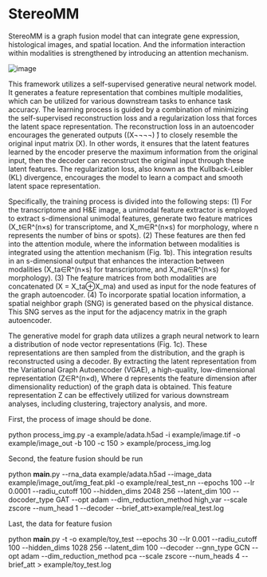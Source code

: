 # StereoMM
StereoMM is a graph fusion model that can integrate gene expression, histological images, and spatial location. And the information interaction within modalities is strengthened by introducing an attention mechanism. 

![image](https://github.com/STOmics/StereoMMv1/tree/main/img/figure1_framwork.png)

This framework utilizes a self-supervised generative neural network model. It generates a feature representation that combines multiple modalities, which can be utilized for various downstream tasks to enhance task accuracy. The learning process is guided by a combination of minimizing the self-supervised reconstruction loss and a regularization loss that forces the latent space representation. The reconstruction loss in an autoencoder encourages the generated outputs ((X¬¬¬¬) ̂) to closely resemble the original input matrix (X). In other words, it ensures that the latent features learned by the encoder preserve the maximum information from the original input, then the decoder can reconstruct the original input through these latent features. The regularization loss, also known as the Kullback-Leibler (KL) divergence, encourages the model to learn a compact and smooth latent space representation.

Specifically, the training process is divided into the following steps: (1) For the transcriptome and H&E image, a unimodal feature extractor is employed to extract s-dimensional unimodal features, generate two feature matrices (X_t∈R^(n×s) for transcriptome, and X_m∈R^(n×s) for morphology, where n represents the number of bins or spots). (2) These features are then fed into the attention module, where the information between modalities is integrated using the attention mechanism (Fig. 1b). This integration results in an s-dimensional output that enhances the interaction between modalities (X_ta∈R^(n×s) for transcriptome, and X_ma∈R^(n×s) for morphology). (3) The feature matrices from both modalities are concatenated (X = X_ta⊕X_ma) and used as input for the node features of the graph autoencoder. (4) To incorporate spatial location information, a spatial neighbor graph (SNG) is generated based on the physical distance. This SNG serves as the input for the adjacency matrix in the graph autoencoder.

The generative model for graph data utilizes a graph neural network to learn a distribution of node vector representations (Fig. 1c). These representations are then sampled from the distribution, and the graph is reconstructed using a decoder. By extracting the latent representation from the Variational Graph Autoencoder (VGAE), a high-quality, low-dimensional representation (Z∈R^(n×d), Where d represents the feature dimension after dimensionality reduction) of the graph data is obtained. This feature representation Z can be effectively utilized for various downstream analyses, including clustering, trajectory analysis, and more.


First, the process of image should be done.

python process_img.py -a example/adata.h5ad -i example/image.tif -o example/image_out -b 100 -c 150 > example/process_img.log

Second, the feature fusion should be run

python __main__.py --rna_data example/adata.h5ad --image_data example/image_out/img_feat.pkl -o example/real_test_nn --epochs 100 --lr 0.0001 --radiu_cutoff 100 --hidden_dims 2048 256 --latent_dim 100 --docoder_type GAT --opt adam --dim_reduction_method high_var --scale zscore --num_head 1 --decoder --brief_att>example/real_test.log 

Last, the data for feature fusion

python __main__.py -t -o example/toy_test --epochs 30 --lr 0.001 --radiu_cutoff 100 --hidden_dims 1028 256 --latent_dim 100 --decoder --gnn_type GCN --opt adam --dim_reduction_method pca --scale zscore --num_heads 4 --brief_att > example/toy_test.log 



